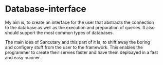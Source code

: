 # Database-interface

My aim is, to create an interface for the user that abstracts the connection to the database as well as the execution and preparation of queries. It also should support the most common types of databases.

The main idea of Sancutary and this part of it is, to shift away the boring and configery stuff from the user to the framework. This enables the programmer to create their servies faster and have them deploayed in a fast and easy manner.
